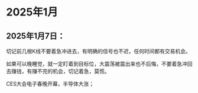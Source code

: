 # 2025年1月

## 2025年1月7日：

切记前几根K线不要着急冲进去，有明确的信号也不迟，任何时间都有交易机会。

如果可以晚睡觉，就一定盯着到目标位，大震荡被震出来也不后悔，不要着急冲回去赚钱，有赚不完的机会，切记着急，莫慌。

CES大会电子春晚开幕，半导体大涨；

